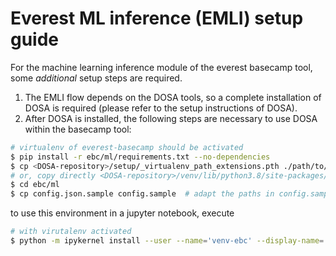Everest ML inference (EMLI) setup guide
===============================================

For the machine learning inference module of the everest basecamp tool, some *additional* setup steps are required.

1. The EMLI flow depends on the DOSA tools, so a complete installation of DOSA is required (please refer to the setup instructions of DOSA). 
2. After DOSA is installed, the following steps are necessary to use DOSA within the basecamp tool: 
```bash
# virtualenv of everest-basecamp should be activated
$ pip install -r ebc/ml/requirements.txt --no-dependencies
$ cp <DOSA-repository>/setup/_virtualenv_path_extensions.pth ./path/to/ebc-virtualenv/lib/python3.8/site-packages/
# or, copy directly <DOSA-repository>/venv/lib/python3.8/site-packages/__virtualenv_path_extensions.pth
$ cd ebc/ml
$ cp config.json.sample config.sample  # adapt the paths in config.sample to point to the local DOSA installation
```

to use this environment in a jupyter notebook, execute
```bash
# with virutalenv activated
$ python -m ipykernel install --user --name='venv-ebc' --display-name='EVEREST basecamp (venv)'
```



